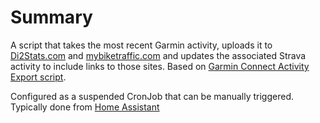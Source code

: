 # Summary
A script that takes the most recent Garmin activity, uploads it to [Di2Stats.com](https://di2stats.com) and [mybiketraffic.com](https://mybiketraffic.com) and updates the associated Strava activity to include links to those sites. Based on [Garmin Connect Activity Export script](https://github.com/mvaneijken/GarminConnect). 

Configured as a suspended CronJob that can be manually triggered. Typically done from [Home Assistant](/manifests/home-automation/homeassist)